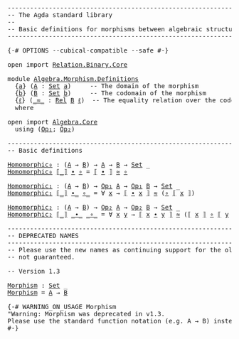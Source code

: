 <pre class="Agda"><a id="1" class="Comment">------------------------------------------------------------------------</a>
<a id="74" class="Comment">-- The Agda standard library</a>
<a id="103" class="Comment">--</a>
<a id="106" class="Comment">-- Basic definitions for morphisms between algebraic structures</a>
<a id="170" class="Comment">------------------------------------------------------------------------</a>

<a id="244" class="Symbol">{-#</a> <a id="248" class="Keyword">OPTIONS</a> <a id="256" class="Pragma">--cubical-compatible</a> <a id="277" class="Pragma">--safe</a> <a id="284" class="Symbol">#-}</a>

<a id="289" class="Keyword">open</a> <a id="294" class="Keyword">import</a> <a id="301" href="Relation.Binary.Core.html" class="Module">Relation.Binary.Core</a>

<a id="323" class="Keyword">module</a> <a id="330" href="Algebra.Morphism.Definitions.html" class="Module">Algebra.Morphism.Definitions</a>
  <a id="361" class="Symbol">{</a><a id="362" href="Algebra.Morphism.Definitions.html#362" class="Bound">a</a><a id="363" class="Symbol">}</a> <a id="365" class="Symbol">(</a><a id="366" href="Algebra.Morphism.Definitions.html#366" class="Bound">A</a> <a id="368" class="Symbol">:</a> <a id="370" href="Agda.Primitive.html#388" class="Primitive">Set</a> <a id="374" href="Algebra.Morphism.Definitions.html#362" class="Bound">a</a><a id="375" class="Symbol">)</a>     <a id="381" class="Comment">-- The domain of the morphism</a>
  <a id="413" class="Symbol">{</a><a id="414" href="Algebra.Morphism.Definitions.html#414" class="Bound">b</a><a id="415" class="Symbol">}</a> <a id="417" class="Symbol">(</a><a id="418" href="Algebra.Morphism.Definitions.html#418" class="Bound">B</a> <a id="420" class="Symbol">:</a> <a id="422" href="Agda.Primitive.html#388" class="Primitive">Set</a> <a id="426" href="Algebra.Morphism.Definitions.html#414" class="Bound">b</a><a id="427" class="Symbol">)</a>     <a id="433" class="Comment">-- The codomain of the morphism</a>
  <a id="467" class="Symbol">{</a><a id="468" href="Algebra.Morphism.Definitions.html#468" class="Bound">ℓ</a><a id="469" class="Symbol">}</a> <a id="471" class="Symbol">(</a><a id="472" href="Algebra.Morphism.Definitions.html#472" class="Bound Operator">_≈_</a> <a id="476" class="Symbol">:</a> <a id="478" href="Relation.Binary.Core.html#896" class="Function">Rel</a> <a id="482" href="Algebra.Morphism.Definitions.html#418" class="Bound">B</a> <a id="484" href="Algebra.Morphism.Definitions.html#468" class="Bound">ℓ</a><a id="485" class="Symbol">)</a>  <a id="488" class="Comment">-- The equality relation over the codomain</a>
  <a id="533" class="Keyword">where</a>

<a id="540" class="Keyword">open</a> <a id="545" class="Keyword">import</a> <a id="552" href="Algebra.Core.html" class="Module">Algebra.Core</a>
  <a id="567" class="Keyword">using</a> <a id="573" class="Symbol">(</a><a id="574" href="Algebra.Core.html#484" class="Function">Op₁</a><a id="577" class="Symbol">;</a> <a id="579" href="Algebra.Core.html#527" class="Function">Op₂</a><a id="582" class="Symbol">)</a>

<a id="585" class="Comment">------------------------------------------------------------------------</a>
<a id="658" class="Comment">-- Basic definitions</a>

<a id="Homomorphic₀"></a><a id="680" href="Algebra.Morphism.Definitions.html#680" class="Function">Homomorphic₀</a> <a id="693" class="Symbol">:</a> <a id="695" class="Symbol">(</a><a id="696" href="Algebra.Morphism.Definitions.html#366" class="Bound">A</a> <a id="698" class="Symbol">→</a> <a id="700" href="Algebra.Morphism.Definitions.html#418" class="Bound">B</a><a id="701" class="Symbol">)</a> <a id="703" class="Symbol">→</a> <a id="705" href="Algebra.Morphism.Definitions.html#366" class="Bound">A</a> <a id="707" class="Symbol">→</a> <a id="709" href="Algebra.Morphism.Definitions.html#418" class="Bound">B</a> <a id="711" class="Symbol">→</a> <a id="713" href="Agda.Primitive.html#388" class="Primitive">Set</a> <a id="717" class="Symbol">_</a>
<a id="719" href="Algebra.Morphism.Definitions.html#680" class="Function">Homomorphic₀</a> <a id="732" href="Algebra.Morphism.Definitions.html#732" class="Bound Operator">⟦_⟧</a> <a id="736" href="Algebra.Morphism.Definitions.html#736" class="Bound">∙</a> <a id="738" href="Algebra.Morphism.Definitions.html#738" class="Bound">∘</a> <a id="740" class="Symbol">=</a> <a id="742" href="Algebra.Morphism.Definitions.html#732" class="Bound Operator">⟦</a> <a id="744" href="Algebra.Morphism.Definitions.html#736" class="Bound">∙</a> <a id="746" href="Algebra.Morphism.Definitions.html#732" class="Bound Operator">⟧</a> <a id="748" href="Algebra.Morphism.Definitions.html#472" class="Bound Operator">≈</a> <a id="750" href="Algebra.Morphism.Definitions.html#738" class="Bound">∘</a>

<a id="Homomorphic₁"></a><a id="753" href="Algebra.Morphism.Definitions.html#753" class="Function">Homomorphic₁</a> <a id="766" class="Symbol">:</a> <a id="768" class="Symbol">(</a><a id="769" href="Algebra.Morphism.Definitions.html#366" class="Bound">A</a> <a id="771" class="Symbol">→</a> <a id="773" href="Algebra.Morphism.Definitions.html#418" class="Bound">B</a><a id="774" class="Symbol">)</a> <a id="776" class="Symbol">→</a> <a id="778" href="Algebra.Core.html#484" class="Function">Op₁</a> <a id="782" href="Algebra.Morphism.Definitions.html#366" class="Bound">A</a> <a id="784" class="Symbol">→</a> <a id="786" href="Algebra.Core.html#484" class="Function">Op₁</a> <a id="790" href="Algebra.Morphism.Definitions.html#418" class="Bound">B</a> <a id="792" class="Symbol">→</a> <a id="794" href="Agda.Primitive.html#388" class="Primitive">Set</a> <a id="798" class="Symbol">_</a>
<a id="800" href="Algebra.Morphism.Definitions.html#753" class="Function">Homomorphic₁</a> <a id="813" href="Algebra.Morphism.Definitions.html#813" class="Bound Operator">⟦_⟧</a> <a id="817" href="Algebra.Morphism.Definitions.html#817" class="Bound Operator">∙_</a> <a id="820" href="Algebra.Morphism.Definitions.html#820" class="Bound Operator">∘_</a> <a id="823" class="Symbol">=</a> <a id="825" class="Symbol">∀</a> <a id="827" href="Algebra.Morphism.Definitions.html#827" class="Bound">x</a> <a id="829" class="Symbol">→</a> <a id="831" href="Algebra.Morphism.Definitions.html#813" class="Bound Operator">⟦</a> <a id="833" href="Algebra.Morphism.Definitions.html#817" class="Bound Operator">∙</a> <a id="835" href="Algebra.Morphism.Definitions.html#827" class="Bound">x</a> <a id="837" href="Algebra.Morphism.Definitions.html#813" class="Bound Operator">⟧</a> <a id="839" href="Algebra.Morphism.Definitions.html#472" class="Bound Operator">≈</a> <a id="841" class="Symbol">(</a><a id="842" href="Algebra.Morphism.Definitions.html#820" class="Bound Operator">∘</a> <a id="844" href="Algebra.Morphism.Definitions.html#813" class="Bound Operator">⟦</a> <a id="846" href="Algebra.Morphism.Definitions.html#827" class="Bound">x</a> <a id="848" href="Algebra.Morphism.Definitions.html#813" class="Bound Operator">⟧</a><a id="849" class="Symbol">)</a>

<a id="Homomorphic₂"></a><a id="852" href="Algebra.Morphism.Definitions.html#852" class="Function">Homomorphic₂</a> <a id="865" class="Symbol">:</a> <a id="867" class="Symbol">(</a><a id="868" href="Algebra.Morphism.Definitions.html#366" class="Bound">A</a> <a id="870" class="Symbol">→</a> <a id="872" href="Algebra.Morphism.Definitions.html#418" class="Bound">B</a><a id="873" class="Symbol">)</a> <a id="875" class="Symbol">→</a> <a id="877" href="Algebra.Core.html#527" class="Function">Op₂</a> <a id="881" href="Algebra.Morphism.Definitions.html#366" class="Bound">A</a> <a id="883" class="Symbol">→</a> <a id="885" href="Algebra.Core.html#527" class="Function">Op₂</a> <a id="889" href="Algebra.Morphism.Definitions.html#418" class="Bound">B</a> <a id="891" class="Symbol">→</a> <a id="893" href="Agda.Primitive.html#388" class="Primitive">Set</a> <a id="897" class="Symbol">_</a>
<a id="899" href="Algebra.Morphism.Definitions.html#852" class="Function">Homomorphic₂</a> <a id="912" href="Algebra.Morphism.Definitions.html#912" class="Bound Operator">⟦_⟧</a> <a id="916" href="Algebra.Morphism.Definitions.html#916" class="Bound Operator">_∙_</a> <a id="920" href="Algebra.Morphism.Definitions.html#920" class="Bound Operator">_∘_</a> <a id="924" class="Symbol">=</a> <a id="926" class="Symbol">∀</a> <a id="928" href="Algebra.Morphism.Definitions.html#928" class="Bound">x</a> <a id="930" href="Algebra.Morphism.Definitions.html#930" class="Bound">y</a> <a id="932" class="Symbol">→</a> <a id="934" href="Algebra.Morphism.Definitions.html#912" class="Bound Operator">⟦</a> <a id="936" href="Algebra.Morphism.Definitions.html#928" class="Bound">x</a> <a id="938" href="Algebra.Morphism.Definitions.html#916" class="Bound Operator">∙</a> <a id="940" href="Algebra.Morphism.Definitions.html#930" class="Bound">y</a> <a id="942" href="Algebra.Morphism.Definitions.html#912" class="Bound Operator">⟧</a> <a id="944" href="Algebra.Morphism.Definitions.html#472" class="Bound Operator">≈</a> <a id="946" class="Symbol">(</a><a id="947" href="Algebra.Morphism.Definitions.html#912" class="Bound Operator">⟦</a> <a id="949" href="Algebra.Morphism.Definitions.html#928" class="Bound">x</a> <a id="951" href="Algebra.Morphism.Definitions.html#912" class="Bound Operator">⟧</a> <a id="953" href="Algebra.Morphism.Definitions.html#920" class="Bound Operator">∘</a> <a id="955" href="Algebra.Morphism.Definitions.html#912" class="Bound Operator">⟦</a> <a id="957" href="Algebra.Morphism.Definitions.html#930" class="Bound">y</a> <a id="959" href="Algebra.Morphism.Definitions.html#912" class="Bound Operator">⟧</a><a id="960" class="Symbol">)</a>

<a id="963" class="Comment">------------------------------------------------------------------------</a>
<a id="1036" class="Comment">-- DEPRECATED NAMES</a>
<a id="1056" class="Comment">------------------------------------------------------------------------</a>
<a id="1129" class="Comment">-- Please use the new names as continuing support for the old names is</a>
<a id="1200" class="Comment">-- not guaranteed.</a>

<a id="1220" class="Comment">-- Version 1.3</a>

<a id="Morphism"></a><a id="1236" href="Algebra.Morphism.Definitions.html#1236" class="Function">Morphism</a> <a id="1245" class="Symbol">:</a> <a id="1247" href="Agda.Primitive.html#388" class="Primitive">Set</a> <a id="1251" class="Symbol">_</a>
<a id="1253" href="Algebra.Morphism.Definitions.html#1236" class="Function">Morphism</a> <a id="1262" class="Symbol">=</a> <a id="1264" href="Algebra.Morphism.Definitions.html#366" class="Bound">A</a> <a id="1266" class="Symbol">→</a> <a id="1268" href="Algebra.Morphism.Definitions.html#418" class="Bound">B</a>

<a id="1271" class="Symbol">{-#</a> <a id="1275" class="Keyword">WARNING_ON_USAGE</a> <a id="1292" class="Pragma">Morphism</a>
<a id="1301" class="String">&quot;Warning: Morphism was deprecated in v1.3.
Please use the standard function notation (e.g. A → B) instead.&quot;</a>
<a id="1409" class="Symbol">#-}</a>
</pre>